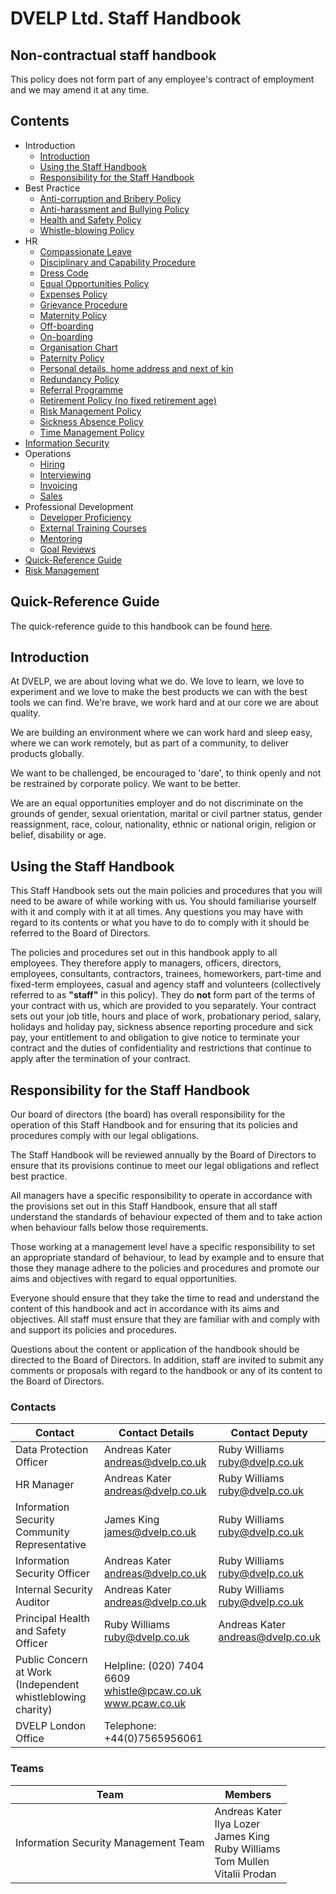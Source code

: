 
# DVELP Ltd. Staff Handbook

## Non-contractual staff handbook

This policy does not form part of any employee&#39;s contract of employment and
we may amend it at any time.

## Contents
* Introduction
  * [Introduction](#introduction)
  * [Using the Staff Handbook](#using-the-staff-handbook)
  * [Responsibility for the Staff Handbook](#responsibility-for-the-staff-handbook)
* Best Practice
  * [Anti-corruption and Bribery Policy](best-practice/anti-corruption.md)
  * [Anti-harassment and Bullying Policy](best-practice/anti-harassment.md)
  * [Health and Safety Policy](best-practice/health-and-safety-policy.md)
  * [Whistle-blowing Policy](best-practice/whistle-blowing-policy.md)
* HR
  * [Compassionate Leave](hr/compassionate-leave.md)
  * [Disciplinary and Capability Procedure](hr/disciplinary-procedure.md)
  * [Dress Code](hr/dress-code.md)
  * [Equal Opportunities Policy](hr/equal-opportunities.md)
  * [Expenses Policy](hr/expenses-policy.md)
  * [Grievance Procedure](hr/grievance-procedure.md)
  * [Maternity Policy](hr/maternity-policy.md)
  * [Off-boarding](hr/off-boarding.md)
  * [On-boarding](hr/on-boarding.md)
  * [Organisation Chart](hr/org-chart.md)
  * [Paternity Policy](hr/paternity-policy.md)
  * [Personal details, home address and next of kin](hr/personal-details.md)
  * [Redundancy Policy](hr/redundancy-policy.md)
  * [Referral Programme](hr/referral-programme.md)
  * [Retirement Policy (no fixed retirement age)](hr/retirement-policy.md)
  * [Risk Management Policy](information-security/risk-management.md)
  * [Sickness Absence Policy](hr/absence.md)
  * [Time Management Policy](quick-reference.md#time-management)
* [Information Security](information-security/README.md)
* Operations
  * [Hiring](operations/greenhouse.md)
  * [Interviewing](operations/interviewing.md)
  * [Invoicing](operations/invoicing.md)
  * [Sales](operations/hubspot.md)
* Professional Development
  * [Developer Proficiency](professional-development/developer-proficiency.md)
  * [External Training Courses](professional-development/external-training-courses.md)
  * [Mentoring](professional-development/mentoring.md)
  * [Goal Reviews](professional-development/goal-reviews.md)
* [Quick-Reference Guide](quick-reference.md)
* [Risk Management](information-security/risk-management.md)

## Quick-Reference Guide

The quick-reference guide to this handbook can be found
[here](quick-reference.md).

## Introduction

At DVELP, we are about loving what we do. We love to learn, we love to
experiment and we love to make the best products we can with the best tools we
can find. We&#39;re brave, we work hard and at our core we are about quality.

We are building an environment where we can work hard and sleep easy, where we
can work remotely, but as part of a community, to deliver products globally.

We want to be challenged, be encouraged to &#39;dare&#39;, to think openly and
not be restrained by corporate policy.  We want to be better.

We are an equal opportunities employer and do not discriminate on the grounds of
gender, sexual orientation, marital or civil partner status, gender
reassignment, race, colour, nationality, ethnic or national origin, religion or
belief, disability or age.

## Using the Staff Handbook

This Staff Handbook sets out the main policies and procedures that you will need
to be aware of while working with us. You should familiarise yourself with it
and comply with it at all times. Any questions you may have with regard to its
contents or what you have to do to comply with it should be referred to the
Board of Directors.

The policies and procedures set out in this handbook apply to all employees.
They therefore apply to managers, officers, directors, employees, consultants,
contractors, trainees, homeworkers, part-time and fixed-term employees, casual
and agency staff and volunteers (collectively referred to as
**&quot;staff&quot;** in this policy). They do **not** form part of the terms of
your contract with us, which are provided to you separately.  Your contract sets
out your job title, hours and place of work, probationary period, salary,
holidays and holiday pay, sickness absence reporting procedure and sick pay,
your entitlement to and obligation to give notice to terminate your contract and
the duties of confidentiality and restrictions that continue to apply after the
termination of your contract.

## Responsibility for the Staff Handbook

Our board of directors (the board) has overall responsibility for the operation
of this Staff Handbook and for ensuring that its policies and procedures comply
with our legal obligations.

The Staff Handbook will be reviewed annually by the Board of Directors to ensure
that its provisions continue to meet our legal obligations and reflect best
practice.

All managers have a specific responsibility to operate in accordance with the
provisions set out in this Staff Handbook, ensure that all staff understand the
standards of behaviour expected of them and to take action when behaviour falls
below those requirements.

Those working at a management level have a specific responsibility to set an
appropriate standard of behaviour, to lead by example and to ensure that those
they manage adhere to the policies and procedures and promote our aims and
objectives with regard to equal opportunities.

Everyone should ensure that they take the time to read and understand the
content of this handbook and act in accordance with its aims and objectives.
All staff must ensure that they are familiar with and comply with and support
its policies and procedures.

Questions about the content or application of the handbook should be directed to
the Board of Directors. In addition, staff are invited to submit any comments or
proposals with regard to the handbook or any of its content to the Board of
Directors.

### Contacts

| Contact                                                     | Contact Details                                                         | Contact Deputy                          |
| ----------------------------------------------------------- | ----------------------------------------------------------------------- | --------------------------------------- |
| Data Protection Officer                                     | Andreas Kater <br>  andreas@dvelp.co.uk                                 | Ruby Williams <br/> ruby@dvelp.co.uk    |
| HR Manager                                                  | Andreas Kater <br/> andreas@dvelp.co.uk                                 | Ruby Williams <br/> ruby@dvelp.co.uk    |
| Information Security Community Representative               | James King <br> james@dvelp.co.uk                                       | Ruby Williams <br/> ruby@dvelp.co.uk    |
| Information Security Officer                                | Andreas Kater <br/> andreas@dvelp.co.uk                                 | Ruby Williams <br/> ruby@dvelp.co.uk    |
| Internal Security Auditor                                   | Andreas Kater <br>  andreas@dvelp.co.uk                                 | Ruby Williams <br/> ruby@dvelp.co.uk    |
| Principal Health and Safety Officer                         | Ruby Williams <br/> ruby@dvelp.co.uk                                    | Andreas Kater <br/> andreas@dvelp.co.uk |
| Public Concern at Work (Independent whistleblowing charity) | Helpline: (020) 7404 6609 <br/> whistle@pcaw.co.uk <br/> www.pcaw.co.uk |                                         |
| DVELP London Office                                         | Telephone: +44(0)7565956061                                             |                                         |

### Teams

| Team                                 | Members                                                                                                   |
| ------------------------------------ | --------------------------------------------------------------------------------------------------------- |
| Information Security Management Team | Andreas Kater <br/> Ilya Lozer <br/> James King <br/> Ruby Williams <br/> Tom Mullen <br/> Vitalii Prodan |
